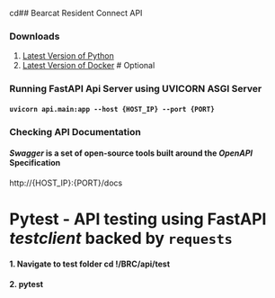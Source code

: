 cd## Bearcat Resident Connect API

### Downloads

1. [Latest Version of Python](https://www.python.org/downloads/)
2. [Latest Version of Docker](https://docs.docker.com/get-docker/) # Optional

### Running FastAPI Api Server using UVICORN ASGI Server

#### `uvicorn api.main:app --host {HOST_IP} --port {PORT}`

### Checking API Documentation
#### *Swagger* is a set of open-source tools built around the *OpenAPI* Specification
http://{HOST_IP}:{PORT}/docs

# Pytest - API testing using FastAPI *testclient* backed by `requests` 

#### 1. Navigate to test folder cd !/BRC/api/test
#### 2. pytest
